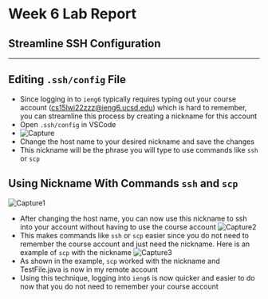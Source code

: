 # Week 6 Lab Report
## **Streamline SSH Configuration**
---
## Editing `.ssh/config` File 
* Since logging in to `ieng6` typically requires typing out your course account (cs15lwi22zzz@ieng6.ucsd.edu) which is hard to remember, you can streamline this process by creating a nickname for this account
* Open `.ssh/config` in VSCode
* ![Capture](https://user-images.githubusercontent.com/97651048/153681607-478b5083-6825-47f1-80c1-b2573b3792a2.PNG)
* Change the host name to your desired nickname and save the changes
* This nickname will be the phrase you will type to use commands like `ssh` or `scp`
## Using Nickname With Commands `ssh` and `scp`
![Capture1](https://user-images.githubusercontent.com/97651048/153681691-51361d83-2d90-428f-94e5-5f83a913886b.PNG)
* After changing the host name, you can now use this nickname to ssh into your account without having to use the course account
![Capture2](https://user-images.githubusercontent.com/97651048/153681773-118a8a4c-8e1f-4f7a-a694-7d02742da8c6.PNG)
* This makes commands like `ssh` or `scp` easier since you do not need to remember the course account and just need the nickname. Here is an example of `scp` with the nickname
![Capture3](https://user-images.githubusercontent.com/97651048/153681876-6da36262-b62d-46a7-b296-c6f92d305d13.PNG)
* As shown in the example, `scp` worked with the nickname and TestFile.java is now in my remote account
* Using this technique, logging into `ieng6` is now quicker and easier to do now that you do not need to remember your course account




